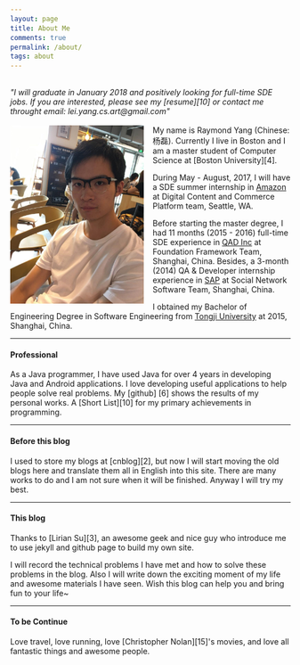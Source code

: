 ```yaml
---
layout: page
title: About Me
comments: true
permalink: /about/
tags: about
---
```


<br>
<i>
"I will graduate in January 2018 and positively looking for full-time SDE jobs. If you are interested, please see my [resume][10] or contact me throught email: lei.yang.cs.art@gmail.com"
</i>
<br>
<br>

<div style="vertical-align:baseline;float:left;width:15rem;margin-right:1rem;">
<img style="margin:0;padding:50" src="/assets/about/photo.jpeg">
</div>
My name is Raymond Yang (Chinese: 杨磊). Currently I live in Boston and I am a master student of Computer Science at [Boston University][4]. 

During May - August, 2017, I will have a SDE summer internship in
[Amazon][11] at Digital Content and Commerce Platform team, Seattle, WA.

Before starting the master degree, I had 11 months (2015 - 2016) full-time SDE experience in [QAD Inc][12] at Foundation Framework Team, Shanghai, China. Besides, a 3-month (2014) QA & Developer internship experience in [SAP][13] at Social Network Software Team, Shanghai, China.

I obtained my Bachelor of Engineering Degree in Software Engineering from [Tongji University][5] at 2015, Shanghai, China.

<hr> 
<h4> Professional </h4>
As a Java programmer, I have used Java for over 4 years in developing Java and Android applications. I love developing useful applications to help people solve real problems.
 My [github] [6] shows the results of my personal works. A [Short List][10] for my primary achievements in programming.

<hr>
<h4> Before this blog </h4>
I used to store my blogs at [cnblog][2], but now I will start moving the old blogs here and translate them all in English into this site. There are many works to do and I am not sure when it will  be finished. Anyway I will try my best.

<hr>
<h4> This blog </h4>
Thanks to [Lirian Su][3], an awesome geek and nice guy who introduce me to use jekyll and github page to build my own site.

I will record the technical problems I have met and how to solve these problems
in the blog. Also I will write down the exciting moment of my life and awesome
materials I have seen. Wish this blog can help you and bring fun to your life~

<hr>
<h4> To be Continue </h4>
Love travel, love running, love [Christopher Nolan][15]'s movies, and love all fantastic things and awesome people.

[1]: assets/about_me_scenery.jpg
[2]: http://www.cnblogs.com/Raymond-Yang/
[3]: http://www.liriansu.com/
[4]: http://www.bu.edu/
[5]: http://www.tongji.edu.cn/
[6]: https://github.com/ray-young
[7]: https://github.com/Ray-Young/Hetzer-Crawlite
[8]: https://github.com/Ray-Young/Online-Bricking-App
[9]: https://github.com/Ray-Young/ray-young.github.com
[10]: public/resume.pdf
[11]: https://en.wikipedia.org/wiki/Amazon.com
[12]: https://en.wikipedia.org/wiki/Amazon.com
[13]: http://www.qad.com/about
[14]: https://www.sap.com/about.html
[15]: https://en.wikipedia.org/wiki/Christopher_Nolan
